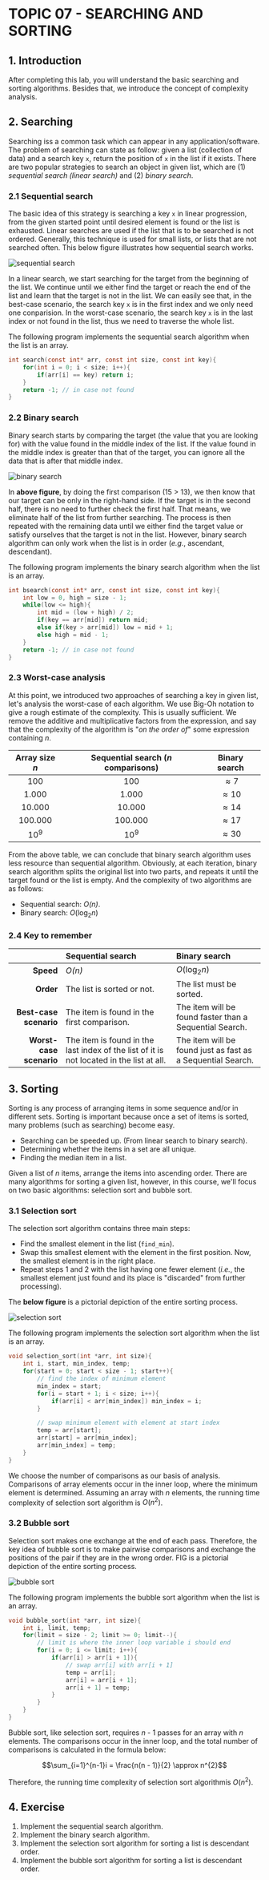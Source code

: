 # **TOPIC 07 - SEARCHING AND SORTING**

## **1. Introduction**

After completing this lab, you will understand the basic searching and sorting algorithms. Besides that, we introduce the concept of complexity analysis.

## **2. Searching**

Searching iss a common task which can appear in any application/software. The problem of searching can state as follow: given a list (collection of data) and a search key `x`, return the position of `x` in the list if it exists. There are two popular strategies to search an object in given list, which are (1) *sequential search (linear search)* and (2) *binary search*.

### **2.1 Sequential search**

The basic idea of this strategy is searching a key `x` in linear progression, from the given started point until desired element is found or the list is exhausted. Linear searches are used if the list that is to be searched is not ordered. Generally, this technique is used for small lists, or lists that are not searched often. This below figure illustrates how sequential search works.

![sequential search](../asset/image/Topic_07/sequential_search.png)

In a linear search, we start searching for the target from the beginning of the list. We continue until we either find the target or reach the end of the list and learn that the target is not in the list. We can easily see that, in the best-case scenario, the search key `x` is in the first index and we only need one conparision. In the worst-case scenario, the search key `x` is in the last index or not found in the list, thus we need to traverse the whole list.

The following program implements the sequential search algorithm when the list is an array.

```C
int search(const int* arr, const int size, const int key){
    for(int i = 0; i < size; i++){
        if(arr[i] == key) return i;
    }
    return -1; // in case not found
}
```

### **2.2 Binary search**

Binary search starts by comparing the target (the value that you are looking for) with the value found in the middle index of the list. If the value found in the middle index is greater than that of the target, you can ignore all the data that is after that middle index.

![binary search](../asset/image/Topic_07/binary_search.png)

In **above figure**, by doing the first comparison (15 > 13), we then know that our target can be only in the right-hand side. If the target is in the second half, there is no need to further check the first half. That means, we eliminate half of the list from further searching. The process is then repeated with the remaining data until we either find the target value or satisfy ourselves that the target is not in the list. However, binary search algorithm can only work when the list is in order (*e.g.*, ascendant, descendant).

The following program implements the binary search algorithm when the list is an array.

```C
int bsearch(const int* arr, const int size, const int key){
    int low = 0, high = size - 1;
    while(low <= high){
        int mid = (low + high) / 2;
        if(key == arr[mid]) return mid;
        else if(key > arr[mid]) low = mid + 1;
        else high = mid - 1;
    }
    return -1; // in case not found
}
```

### **2.3 Worst-case analysis**

At this point, we introduced two approaches of searching a key in given list, let's analysis the worst-case of each algorithm. We use Big-Oh notation to give a rough estimate of the complexity. This is usually sufficient. We remove the additive and multiplicative factors from the expression, and say that the complexity of the algorithm is "*on the order of*" some expression containing *n*.

| **Array size *n*** | **Sequential search (*n* comparisons)** | **Binary search** |
| :--:               | :--:                                    | :--:              |
| 100                | 100                                     | $\approx 7$       |
| 1.000              | 1.000                                   | $\approx 10$      |
| 10.000             | 10.000                                  | $\approx 14$      |
| 100.000            | 100.000                                 | $\approx 17$      |
| $10^{9}$           | $10^{9}$                                | $\approx 30$      |

From the above table, we can conclude that binary search algorithm uses less resource than sequential algorithm. Obviously, at each iteration, binary search algorithm splits the original list into two parts, and repeats it until the target found or the list is empty. And the complexity of two algorithms are as follows:

- Sequential search: *O(n)*.
- Binary search: *O*($\log_{2}n$)

### **2.4 Key to remember**

|           | **Sequential search** | **Binary search** |
|  --:      | :--                   | :--               |
| **Speed** | *O(n)*                | *O*($\log_{2}n$)  |
| **Order** | The list is sorted or not. | The list must be sorted. |
| **Best-case scenario** | The item is found in the first comparison. | The item will be found faster than a Sequential Search. |
| **Worst-case scenario** | The item is found in the last index of the list of it is not located in the list at all. | The item will be found just as fast as a Sequential Search. |

## **3. Sorting**

Sorting is any process of arranging items in some sequence and/or in different sets. Sorting is important because once a set of items is sorted, many problems (such as searching) become easy.

- Searching can be speeded up. (From linear search to binary search).
- Determining whether the items in a set are all unique.
- Finding the median item in a list.

Given a list of *n* items, arrange the items into ascending order. There are many algorithms for sorting a given list, however, in this course, we'll focus on two basic algorithms: selection sort and bubble sort.

### **3.1 Selection sort**

The selection sort algorithm contains three main steps:

- Find the smallest element in the list (`find_min`).
- Swap this smallest element with the element in the first position. Now, the smallest element is in the right place.
- Repeat steps 1 and 2 with the list having one fewer element (*i.e.*, the smallest element just found and its place is "discarded" from further processing).

The **below figure** is a pictorial depiction of the entire sorting process.

![selection sort](../asset/image/Topic_07/selection_sort.png)

The following program implements the selection sort algorithm when the list is an array.

```C
void selection_sort(int *arr, int size){
    int i, start, min_index, temp;
    for(start = 0; start < size - 1; start++){
        // find the index of minimum element
        min_index = start;
        for(i = start + 1; i < size; i++){
            if(arr[i] < arr[min_index]) min_index = i;
        }

        // swap minimum element with element at start index
        temp = arr[start];
        arr[start] = arr[min_index];
        arr[min_index] = temp;
    }
}
```

We choose the number of comparisons as our basis of analysis. Comparisons of array elements occur in the inner loop, where the minimum element is determined. Assuming an array with *n* elements, the running time complexity of selection sort algorithm is $O(n^{2})$.

### **3.2 Bubble sort**

Selection sort makes one exchange at the end of each pass. Therefore, the key idea of bubble sort is to make pairwise comparisons and exchange the positions of the pair if they are in the wrong order. FIG is a pictorial depiction of the entire sorting process.

![bubble sort](../asset/image/Topic_07/bubble_sort.png)

The following program implements the bubble sort algorithm when the list is an array.

```C
void bubble_sort(int *arr, int size){
    int i, limit, temp;
    for(limit = size - 2; limit >= 0; limit--){
        // limit is where the inner loop variable i should end
        for(i = 0; i <= limit; i++){
            if(arr[i] > arr[i + 1]){
                // swap arr[i] with arr[i + 1]
                temp = arr[i];
                arr[i] = arr[i + 1];
                arr[i + 1] = temp;
            }
        }
    }
}
```

Bubble sort, like selection sort, requires *n* - 1 passes for an array with *n* elements. The comparisons occur in the inner loop, and the total number of comparisons is calculated in the formula below:

$$\sum_{i=1}^{n-1}i = \frac{n(n - 1)}{2} \approx n^{2}$$

Therefore, the running time complexity of selection sort algorithmis $O(n^{2})$.

## **4. Exercise**

1. Implement the sequential search algorithm.
2. Implement the binary search algorithm.
3. Implement the selection sort algorithm for sorting a list is descendant order.
4. Implement the bubble sort algorithm for sorting a list is descendant order.

